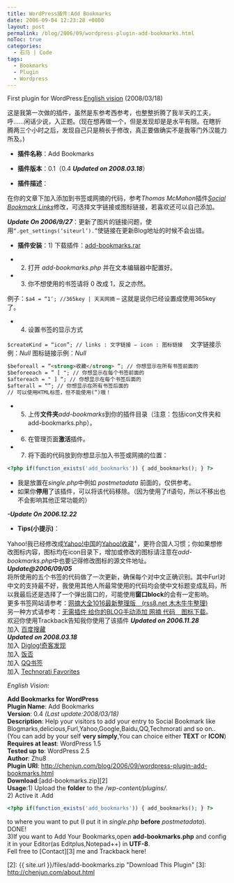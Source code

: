 ```yaml
---
title: WordPress插件:Add Bookmarks
date: 2006-09-04 12:23:28 +0800
layout: post
permalink: /blog/2006/09/wordpress-plugin-add-bookmarks.html
noToc: true
categories:
  - 石马 | Code
tags:
  - Bookmarks
  - Plugin
  - Wordpress
---
```

First plugin for WordPress:[English vision][1] (2008/03/18)

这是我第一次做的插件，虽然是东参考西参考，也整整折腾了我半天的工夫，呼……闲话少说，入正题。(现在想再做一个，但是发现却是是水平有限。在瞎折腾两三个小时之后，发现自己只是稍长于修改，真正要做确实不是我等门外汉能力所及。)

-   **插件名称**：Add Bookmarks

-   **插件版本**：0.1（0.4 ***Updated on 2008.03.18***）

-   **插件描述**：

在你的文章下加入添加到书签或网摘的代码，参考*Thomas McMahon*插件[*Social Bookmark Links*](http://www.twistermc.com/shake/wordpress-social.php)修改，可选择文字链接或图标链接，若喜欢还可以自己添加。

***Update On 2006/9/27***：更新了图片的链接问题，使用`“.get_settings(‘siteurl’).”`使链接在更新Blog地址的时候不会出错。

<!--more-->

*   **插件安装**：1) 下载插件：<a title="下载插件" href="http://chenjun.com/blog/upload/add-bookmarks.rar">add-bookmarks.rar</a>

*   2) 打开 *add-bookmarks.php* 并在文本编辑器中配置好。

*   3) 你不想使用的书签请将 0 改成 1，反之亦然。

例子：`$a4 = “1″; //365key | 天天网摘` – 这就是说你已经设置成使用365key了。

*   4) 设置书签的显示方式

`$createKind = “icon”; // links : 文字链接 – icon : 图标链接  `
文字链接示例：*Null*
图标链接示例：*Null*

```html
$beforeall = “<strong>收藏</strong> “; // 你想显示在所有书签前面的  
$beforeeach = ” [ "; // 你想显示在每个书签前面的  
$aftereach = " ] “; // 你想显示在每个书签后面的  
$afterall = “”; // 你想显示在所有书签后面的  
// 可以使用HTML标签，但不能使用(“)哦！
```

*   5) 上传**文件夹***add-bookmarks*到你的插件目录（注意：包括icon文件夹和add-bookmarks.php）。

*   6) 在管理页面**激活**插件。

*   7) 将下面的代码放到你想显示加入书签或网摘的位置：

```php
<?php if(function_exists('add_bookmarks')) { add_bookmarks(); } ?>
```

- 我是放置在*single.php*中例如 *postmetadata* 前面的，仅供参考。  
- 如果你**停用**了该插件，可以将该代码移除。（因为使用了if语句，所以不移出也不会影响其他正常功能的）

***-Update On 2006.12.22***

*   **Tips(小提示)**：

Yahoo!我已经修改成[Yahoo!中国](http://cn.yahoo.com/ "雅虎中国")的[Yahoo!收藏](http://myweb.cn.yahoo.com/ "雅虎收藏+")<sup>+</sup>，更符合国人习惯；你如果想修改图标内容，图标均在icon目录下，增加或修改的图标请注意在*add-bookmarks.php*中也要记得修改图标的源文件地址。  
***Update@2006/09/05***  
将所使用的五个书签的代码做了一次更新，确保每个对中文正确识别。其中Furl对中文的支持最不好，我使用其他人所最常使用的代码均会使中文标题变成乱码，所以我最后还是选择了一个弹出窗口的，可能使用**窗口block**的会有一定影响。  
更多书签网站请参考：[网摘大全1016最新整理版　(rss8.net 木木牛牛整理) ](http://blog.donews.com/rss/archive/2005/10/16/590504.aspx "网摘大全1016最新整理版　(rss8.net 木木牛牛整理) ")  
另一种方式请参考：[无需插件 给你的BLOG手动添加 网摘 代码　图标下载](http://www.dustlonely.com/2006/08/24/blog-rss/ "无需插件 给你的BLOG手动添加 网摘 代码　图标下载")。  
欢迎你使用Trackback告知我你使用了该插件 ***Updated on 2006.11.28***  
加入 [百度搜藏](http://cang.baidu.com/ "百度搜藏")  
***Updated on 2008.03.18***  
加入 [Diglog!奇客发现](http://www.diglog.com/ "奇客发现 有趣新鲜")  
加入 [饭否](http://fanfou.com/ "饭否 | 迷你博客 随时随地发消息")  
加入 [QQ书签](http://shuqian.qq.com/ "QQ书签")  
加入 [Technorati Favorites](http://technorati.com/faves/ "Technorati Favorites")

<a id="Eng">*English Vision:*</a>

**Add Bookmarks for WordPress**  
**Plugin Name**: Add Bookmarks  
**Version**: 0.4 *(Last update:2008/03/18)*  
**Description**: Help your visitors to add your entry to Social Bookmark like Blogmarks,delicious,Furl,Yahoo,Google,Baidu,QQ,Techmorati and so on.. (You can add by your self **very simply**,You can choice either **TEXT** or **ICON**)  
**Requires at least**: WordPress 1.5  
**Tested up to**: WordPress 2.5  
**Author**: Zhu8  
**Plugin URI**: http://chenjun.com/blog/2006/09/wordpress-plugin-add-bookmarks.html  
**Download**:[add-bookmarks.zip][2]  
**Usage**:1) Upload the **folder** to the */wp-content/plugins/*.  
2) Active it .Add

```php
<?php if(function_exists('add_bookmarks')) { add_bookmarks(); } ?>
```

 to where you want to put (I put it in *single.php* **before** *postmetadata*).  
 DONE!  
3)If you want to Add Your Bookmarks,open **add-bookmarks.php** and config it in your Editor(as Editplus,Notepad++) in **UTF-8**.  
Fell free to [Contact][3] me and Trackback here!

 [1]: #Eng
 [2]: {{ site.url }}/files/add-bookmarks.zip "Download This Plugin"
 [3]: http://chenjun.com/about.html